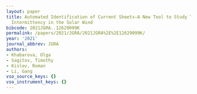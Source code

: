 ```yaml
---
layout: paper
title: Automated Identification of Current Sheets—A New Tool to Study Turbulence and
  Intermittency in the Solar Wind
bibcode: 2021JGRA..12629099K
permalink: /papers/2021/JGRA/2021JGRA%2E%2E12629099K/
year: '2021'
journal_abbrev: JGRA
authors:
- Khabarova, Olga
- Sagitov, Timothy
- Kislov, Roman
- Li, Gang
vso_source_keys: {}
vso_instrument_keys: {}
---
```

